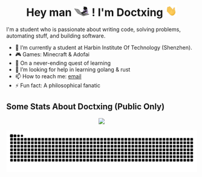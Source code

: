<h1 align="Center">  Hey man <img src="giphy.webp" width="40px"> ! I'm  Doctxing <img src="Hi.gif" width="30px"> </h1>

I'm a student who is passionate about writing code, solving problems, automating stuff, and building software.

- 🔭 I’m currently a student at Harbin Institute Of Technology (Shenzhen).
- 🎮 Games: Minecraft & Adofai
- 🌱 On a never-ending quest of learning
- 🤔 I’m looking for help in learning golang & rust
- 📫 How to reach me: [email](mailto:doctxing@outlook.com)
- ⚡️ Fun fact: A philosophical fanatic

## Some Stats About Doctxing (Public Only)
<p align="Center">
  <picture>
    <source
      srcset="https://github-readme-stats.vercel.app/api?username=doctxing&show_icons=true&theme=github_dark"
      media="(prefers-color-scheme: dark)"
    />
    <source
      srcset="https://github-readme-stats.vercel.app/api?username=doctxing&show_icons=true"
      media="(prefers-color-scheme: light), (prefers-color-scheme: no-preference)"
    />
    <img src="https://github-readme-stats.vercel.app/api?username=Doctxing&show_icons=true" />
  </picture>
</p>

<picture>
  <source media="(prefers-color-scheme: dark)" srcset="https://github.com/Doctxing/doctxing/blob/output/github-snake-dark.svg" />
  <source media="(prefers-color-scheme: light)" srcset="https://github.com/Doctxing/doctxing/blob/output/github-snake.svg" />
  <img alt="github-snake" src="https://github.com/Doctxing/doctxing/blob/output/github-snake.svg" />
</picture>
